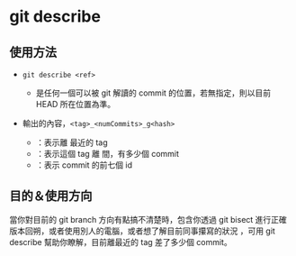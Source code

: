 # git describe

## 使用方法

- ```git describe <ref>```
	- <ref> 是任何一個可以被 git 解讀的 commit 的位置，若無指定，則以目前 HEAD 所在位置為準。

- 輸出的內容，```<tag>_<numCommits>_g<hash>```
	- <tag>：表示離 <ref> 最近的 tag
	- <numCommits>：表示這個 tag 離 <ref> 間，有多少個 commit
	- <hash>：表示 commit 的前七個 id

## 目的＆使用方向

當你對目前的 git branch 方向有點搞不清楚時，包含你透過 git bisect 進行正確版本回朔，或者使用別人的電腦，或者想了解目前同事攥寫的狀況
，可用 git describe 幫助你瞭解，目前離最近的 tag 差了多少個 commit。 